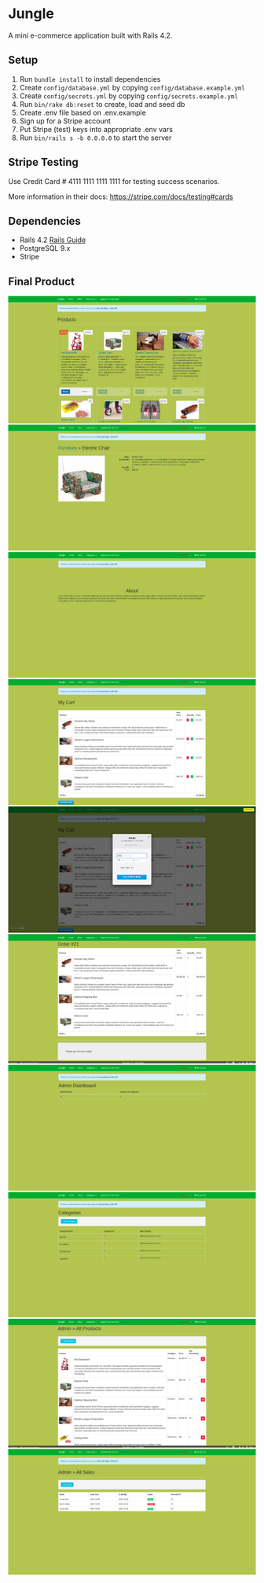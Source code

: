 # Jungle

A mini e-commerce application built with Rails 4.2.


## Setup

1. Run `bundle install` to install dependencies
2. Create `config/database.yml` by copying `config/database.example.yml`
3. Create `config/secrets.yml` by copying `config/secrets.example.yml`
4. Run `bin/rake db:reset` to create, load and seed db
5. Create .env file based on .env.example
6. Sign up for a Stripe account
7. Put Stripe (test) keys into appropriate .env vars
8. Run `bin/rails s -b 0.0.0.0` to start the server

## Stripe Testing

Use Credit Card # 4111 1111 1111 1111 for testing success scenarios.

More information in their docs: <https://stripe.com/docs/testing#cards>

## Dependencies

* Rails 4.2 [Rails Guide](http://guides.rubyonrails.org/v4.2/)
* PostgreSQL 9.x
* Stripe

## Final Product

!["Screenshot of main products page"](https://github.com/aal-brown/jungle/blob/master/app/assets/images/products-page.png)
!["Screenshot of product details page"](https://github.com/aal-brown/jungle/blob/master/app/assets/images/product-details-page.png)
!["Screenshot of about page"](https://github.com/aal-brown/jungle/blob/master/app/assets/images/about-page.png)
!["Screenshot of cart"](https://github.com/aal-brown/jungle/blob/master/app/assets/images/cart.png)
!["Screenshot of payment window"](https://github.com/aal-brown/jungle/blob/master/app/assets/images/payment-window-from-cart.png)
!["Screenshot of order summary"](https://github.com/aal-brown/jungle/blob/master/app/assets/images/successful-order-summary.png)
!["Screenshot of admin dashboard"](https://github.com/aal-brown/jungle/blob/master/app/assets/images/admin-dashboard.png)
!["Screenshot of admin categories page"](https://github.com/aal-brown/jungle/blob/master/app/assets/images/admin-categories.png)
!["Screenshot of admin products page"](https://github.com/aal-brown/jungle/blob/master/app/assets/images/admin-products.png)
!["Screenshot of admin sales page"](https://github.com/aal-brown/jungle/blob/master/app/assets/images/admin-sales.png)
